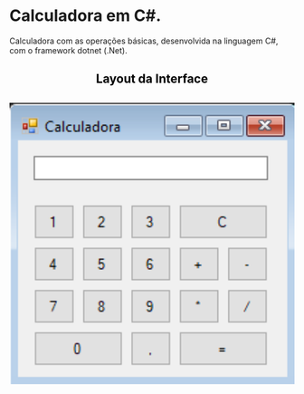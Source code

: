 # Calculadora em C#.

<p>Calculadora com as operações básicas, desenvolvida na linguagem C#, com o framework dotnet (.Net).</p>

<h2 align="center" style="color:black"> Layout da Interface
<h2>

<h2 align="center">
<img alt="layout" src= "https://github.com/angelresende/Calculadora_Csharp/blob/main/Layout.PNG" width="550px">
</h2>
